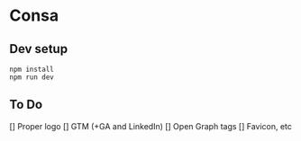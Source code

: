 # Consa

## Dev setup

```
npm install
npm run dev
```

## To Do

[] Proper logo
[] GTM (+GA and LinkedIn)
[] Open Graph tags
[] Favicon, etc
